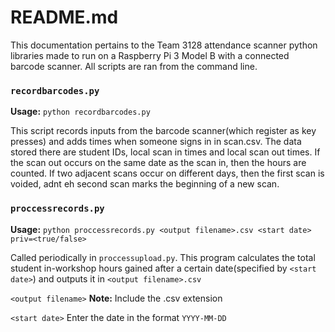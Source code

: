 # README.md
This documentation pertains to the Team 3128 attendance scanner python libraries made to run on a Raspberry Pi 3 Model B with a connected barcode scanner. All scripts are ran from the command line.

### `recordbarcodes.py`
**Usage:** `python recordbarcodes.py`

This script records inputs from the barcode scanner(which register as key presses) and adds times when someone signs in in scan.csv. The data stored there are student IDs, local scan in times and local scan out times. If the scan out occurs on the same date as the scan in, then the hours are counted. If two adjacent scans occur on different days, then the first scan is voided, adnt eh second scan marks the beginning of a new scan.

### `proccessrecords.py`
**Usage:** `python proccessrecords.py <output filename>.csv <start date> priv=<true/false>`

Called periodically in `proccessupload.py`. This program calculates the total student in-workshop hours gained after a certain date(specified by `<start date>`) and outputs it in `<output filename>.csv`

`<output filename>`
**Note:** Include the .csv extension

`<start date>`
Enter the date in the format `YYYY-MM-DD`
